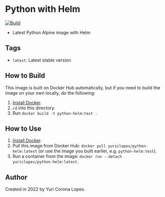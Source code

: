 # Python with Helm

[![Build](https://github.com/yuriclopes/docker-python-helm/actions/workflows/build.yml/badge.svg)](https://github.com/yuriclopes/docker-python-helm/actions/workflows/build.yml)

- Latest Python Alpine image with Helm

## Tags

  - `latest`: Latest stable version

## How to Build

This image is built on Docker Hub automatically, but if you need to build the image on your own locally, do the following:

  1. [Install Docker](https://docs.docker.com/engine/installation/).
  2. `cd` into this directory.
  3. Run `docker build -t python-helm:test .`

## How to Use

  1. [Install Docker](https://docs.docker.com/engine/installation/).
  2. Pull this image from Docker Hub: `docker pull yuriclopes/python-helm:latest` (or use the image you built earlier, e.g. `python-helm:test`).
  3. Run a container from the image: `docker run --detach yuriclopes/python-helm:latest`.

## Author

Created in 2022 by Yuri Corona Lopes.